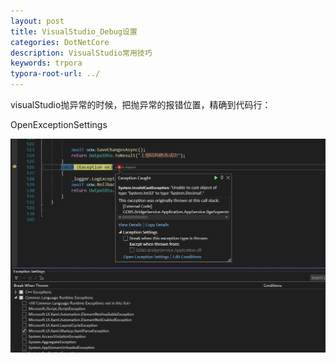 ```yaml
---
layout: post
title: VisualStudio_Debug设置
categories: DotNetCore
description: VisualStudio常用技巧
keywords: trpora
typora-root-url: ../
---
```


visualStudio抛异常的时候，把抛异常的报错位置，精确到代码行：

OpenExceptionSettings

![image-20211229210638213](/images/posts/image-20211229210638213.png)

